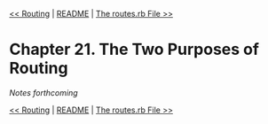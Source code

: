 [&lt;&lt; Routing](ch20-routing.md) | [README](README.md) | [The routes.rb File &gt;&gt;](ch22-the-routes.rb-file.md)

# Chapter 21. The Two Purposes of Routing

*Notes forthcoming*

[&lt;&lt; Routing](ch20-routing.md) | [README](README.md) | [The routes.rb File &gt;&gt;](ch22-the-routes.rb-file.md)
